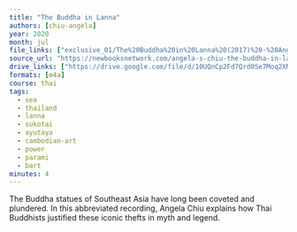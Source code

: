 ```yaml
---
title: "The Buddha in Lanna"
authors: [chiu-angela]
year: 2020
month: jul
file_links: ["exclusive_01/The%20Buddha%20in%20Lanna%20(2017)%20-%20Angela%20Chiu.m4a"]
source_url: "https://newbooksnetwork.com/angela-s-chiu-the-buddha-in-lanna-art-lineage-power-and-place-in-northern-thailand-u-hawaii-press-2017/"
drive_links: ["https://drive.google.com/file/d/10UQnCp2Fd7Qrd0Se7Moq2XN2keJ5FyNg/view?usp=drivesdk"]
formats: [m4a]
course: thai
tags:
  - sea
  - thailand
  - lanna
  - sukotai
  - ayutaya
  - cambodian-art
  - power
  - parami
  - bart
minutes: 4
---
```


The Buddha statues of Southeast Asia have long been coveted and plundered. In this abbreviated recording, Angela Chiu explains how Thai Buddhists justified these iconic thefts in myth and legend.

